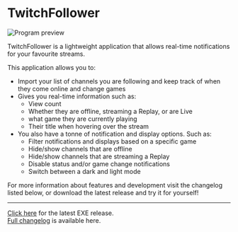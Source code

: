 
# TwitchFollower
 ![Program preview](https://i.imgur.com/FCMRbzp.gif)
 
TwitchFollower is a lightweight application that allows real-time notifications for your favourite streams.

This application allows you to:
- Import your list of channels you are following and keep track of when they come online and change games
- Gives you real-time information such as:
	- View count
	- Whether they are offline, streaming a Replay, or are Live
	- what game they are currently playing
	- Their title when hovering over the stream
- You also have a tonne of notification and display options. Such as:
	- Filter notifications and displays based on a specific game
	- Hide/show channels that are offline
	- Hide/show channels that are streaming a Replay
	- Disable status and/or game change notifications
	- Switch between a dark and light mode

For more information about features and development visit the changelog listed below, or download the latest release and try it for yourself! 

---
[Click here](https://github.com/MarioScripts/TwitchFollower/releases/latest/download/TwitchFollower.exe) for the latest EXE release.<br/>
[Full changelog](https://github.com/MarioScripts/TwitchFollower/blob/master/CHANGELOG.md) is available here.
